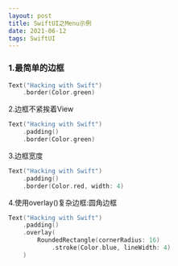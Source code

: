 ```yaml
---
layout: post
title: SwiftUI之Menu示例
date: 2021-06-12
tags: SwiftUI
---
```


### 1.最简单的边框
```swift
Text("Hacking with Swift")
    .border(Color.green)
```
2.边框不紧挨着View
```swift
Text("Hacking with Swift")
    .padding()
    .border(Color.green)
```
3.边框宽度
```swift
Text("Hacking with Swift")
    .padding()
    .border(Color.red, width: 4)
```
4.使用overlay()复杂边框:圆角边框
```swift
Text("Hacking with Swift")
    .padding()
    .overlay(
        RoundedRectangle(cornerRadius: 16)
            .stroke(Color.blue, lineWidth: 4)
    )
```
